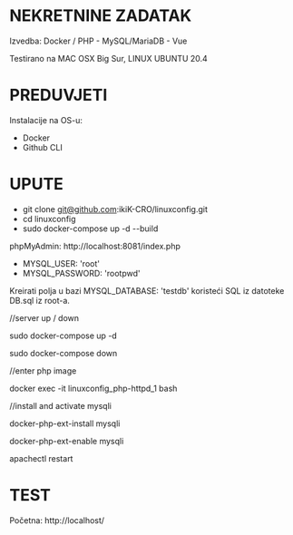 # NEKRETNINE ZADATAK
 Izvedba: Docker / PHP - MySQL/MariaDB - Vue

 Testirano na MAC OSX Big Sur, LINUX UBUNTU 20.4

# PREDUVJETI
Instalacije na OS-u: 
- Docker
- Github CLI
 # UPUTE
- git clone git@github.com:ikiK-CRO/linuxconfig.git
- cd linuxconfig
- sudo docker-compose up -d --build


phpMyAdmin: http://localhost:8081/index.php

-  MYSQL_USER: 'root'
-  MYSQL_PASSWORD: 'rootpwd'

Kreirati polja u bazi MYSQL_DATABASE: 'testdb' koristeći SQL iz datoteke DB.sql iz root-a.

//server up / down

sudo docker-compose up -d

sudo docker-compose down

//enter php image

docker exec -it linuxconfig_php-httpd_1 bash 

//install and activate mysqli

docker-php-ext-install mysqli 

docker-php-ext-enable mysqli

apachectl restart


# TEST

Početna: http://localhost/
